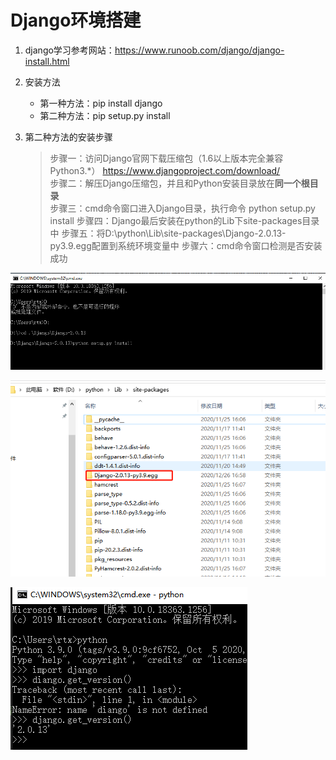 # Django环境搭建

1. django学习参考网站：https://www.runoob.com/django/django-install.html

2. 安装方法  
    * 第一种方法：pip install django
    * 第二种方法：pip setup.py install
    
3. 第二种方法的安装步骤
    > 步骤一：访问Django官网下载压缩包（1.6以上版本完全兼容Python3.*） https://www.djangoproject.com/download/  
      步骤二：解压Django压缩包，并且和Python安装目录放在**同一个根目录**  
      步骤三：cmd命令窗口进入Django目录，执行命令 python setup.py install 
      步骤四：Django最后安装在python的Lib下site-packages目录中
      步骤五：将D:\python\Lib\site-packages\Django-2.0.13-py3.9.egg配置到系统环境变量中
      步骤六：cmd命令窗口检测是否安装成功
              
![django安装](./img/django安装01.png)

![django安装](./img/django安装02.png)

![django安装](./img/django安装03.png)




                 